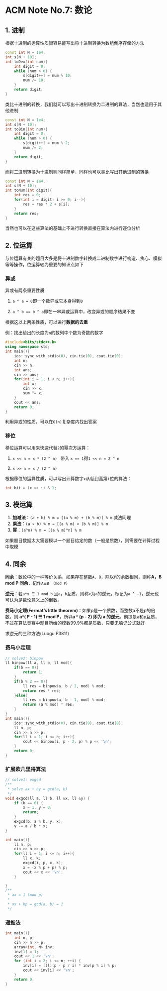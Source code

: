 # ACM Note No.7: 数论

## 1. 进制

根据十进制的运算性质很容易能写出将十进制转换为数组倒序存储的方法

```cpp
const int N = 1e4;
int s[N + 10];
int toDex(int num){
    int digit = 0;
    while (num > 0) {
        s[digit++] = num % 10;
        num /= 10;
    }
    return digit;
}
```

类比十进制的转换，我们就可以写出十进制转换为二进制的算法，当然也适用于其他进制

```cpp
const int N = 1e4;
int s[N + 10];
int toBin(int num){
    int digit = 0;
    while (num > 0) {
        s[digit++] = num % 2;
        num /= 2;
    }
    return digit;
}
```

而将二进制转换为十进制则同样简单，同样也可以类比写出其他进制的转换

```cpp
const int N = 1e4;
int s[N + 10];
int toNum(int digit){
    int res = 0;
    for(int i = digit; i >= 0; i--){
        res = res * 2 + s[i];
    }
    return res;
}
```

当然也可以在这些算法的基础上不进行转换直接在算法内进行逐位分析

## 2. 位运算

与位运算有关的题目大多是将十进制数字转换成二进制数字进行构造、贪心、模拟等等操作，位运算较为重要的知识点如下

### 异或

异或有两条重要性质

1. `a ^ a = 0`即一个数异或它本身得到`0`

2. `a ^ b == b ^ a`即在一串异或运算中，改变异或的顺序结果不变

根据这以上两条性质，可以进行**数据的去重**

例：找出给出的长度为`n`的数列中个数为奇数的数字

```cpp
#include<bits/stdc++.h>
using namespace std;
int main(){
	ios::sync_with_stdio(0), cin.tie(0), cout.tie(0);
	int n;
	cin >> n;
	int ans;
	cin >> ans;
	for(int i = 1; i < n; i++){
		int x;
		cin >> x;
		sum ^= x;
	}
	cout << ans;
	return 0;
}
```

利用异或的性质，可以在`O(n)`复杂度内找出答案

### 移位

移位运算可以用来快速代替`2`的幂次方运算：

1. `x << n = x * (2 ^ n) ` 带入 `x == 1`得`1 << n = 2 ^ n`

2. `x >> n = x / (2 ^ n) `

根据移位的运算性质，可以写出计算数字`x`从低到高第`i`位的算法：

```cpp
int bit = (x >> i) & 1;
```

## 3. 模运算

1. **加减法**：`(a + b) % m = [(a % m) + (b % m)] % m` 减法同理
2. **乘法**：`(a × b) % m = [(a % m) × (b % m)] % m`
3. **幂**：`(a^n) % m = [(a % m)^n] % m`

如果题目数据太大需要模以一个题目给定的数（一般是质数），则需要在计算过程中取模

## 4. 同余

**同余**：数论中的一种等价关系，如果存在整数`A`、`B`，除以`P`的余数相同，则称**A，B mod P 同余**，记作`A☰B （mod P）`

**逆元**：若`a*x ☰ 1 mod b` 且`a`，`b`互质，则称`x`为`a`的逆元，标记为`a ^ -1`，逆元也可认为是数论意义上的倒数。

**费马小定理(Fermat’s little theorem)**：如果p是一个质数，而整数a不是p的倍数，则 **a^( P - 1) ☰ 1 mod P**，所以**a ^ (p - 2) 即为 a 的逆元**。前提是a和p互质，不过在算法竞赛中题目所给的模数99.9%都是质数，只要无脑记公式就好

求逆元的三种方法(Luogu P3811)

### 费马小定理

```cpp
// solve2: binpow
ll binpow(ll a, ll b, ll mod){
    if(b == 0){
        return 1;
    }
    if(b % 2 == 0){
        ll res = binpow(a, b / 2, mod) % mod;
        return res * res;
    }else{
        ll res = binpow(a, b - 1, mod) % mod;
        return (a % mod) * res;
    }
}
int main(){
    ios::sync_with_stdio(0), cin.tie(0), cout.tie(0);
    ll n, p;
    cin >> n >> p;
    for(ll i = 1; i <= n; i++){
        cout << binpow(i, p - 2, p) % p << '\n';
    }
    return 0;
}
```

### 扩展欧几里得算法

```cpp
// solve1: exgcd
/**
 * solve ax + by = gcd(a, b)
 */
void exgcd(ll a, ll b, ll &x, ll &y) {
    if (b == 0) {
        x = 1, y = 0;
        return;
    }
    exgcd(b, a % b, y, x);
    y -= a / b * x;
}

int main(){
    ll n, p;
    cin >> n >> p;
    for(ll i = 1; i <= n; i++){
        ll x, k;
        exgcd(i, p, x, k);
        x = (x % p + p) % p;
        cout << x << '\n';
    }

}
/**
 * ax = 1 (mod p)
 * 
 * ax + kp = gcd(a, b) = 1
 */
```

### 递推法

```cpp
int main(){
    int n, p;
    cin >> n >> p;
    array<int, N> inv;
    inv[1] = 1;
    cout << 1 << '\n';
    for (int i = 2; i <= n; ++i) {
        inv[i] = (ll)(p - p / i) * inv[p % i] % p;
        cout << inv[i] << '\n';
    }
    return 0;
}
```

